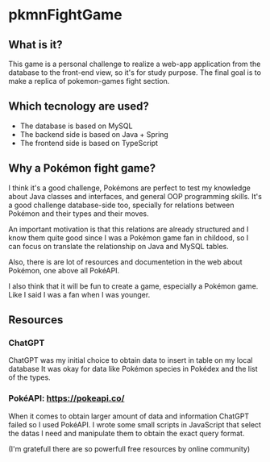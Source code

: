 # pkmnFightGame

## What is it?

This game is a personal challenge to realize a web-app application from the database to the front-end view, so it's for study purpose.
The final goal is to make a replica of pokemon-games fight section.

## Which tecnology are used?

- The database is based on MySQL
- The backend side is based on Java + Spring
- The frontend side is based on TypeScript

## Why a Pokémon fight game?

I think it's a good challenge, Pokémons are perfect to test my knowledge about Java classes and interfaces, and general OOP programming skills.
It's a good challenge database-side too, specially for relations between Pokémon and their types and their moves.

An important motivation is that this relations are already structured and I know them quite good since I was a Pokémon game fan in childood, so I can focus on translate the relationship on Java and MySQL tables.

Also, there is are lot of resources and documentetion in the web about Pokémon, one above all PokéAPI.

I also think that it will be fun to create a game, especially a Pokémon game.
Like I said I was a fan when I was younger.

## Resources

### ChatGPT

ChatGPT was my initial choice to obtain data to insert in table on my local database
It was okay for data like Pokémon species in Pokédex and the list of the types.

### PokéAPI: https://pokeapi.co/

When it comes to obtain larger amount of data and information ChatGPT failed
so I used PokéAPI. I wrote some small scripts in JavaScript that select the datas I need
and manipulate them to obtain the exact query format.

(I'm gratefull there are so powerfull free resources by online community)
